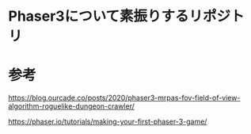 # Phaser3について素振りするリポジトリ

# 参考

https://blog.ourcade.co/posts/2020/phaser3-mrpas-fov-field-of-view-algorithm-roguelike-dungeon-crawler/

https://phaser.io/tutorials/making-your-first-phaser-3-game/